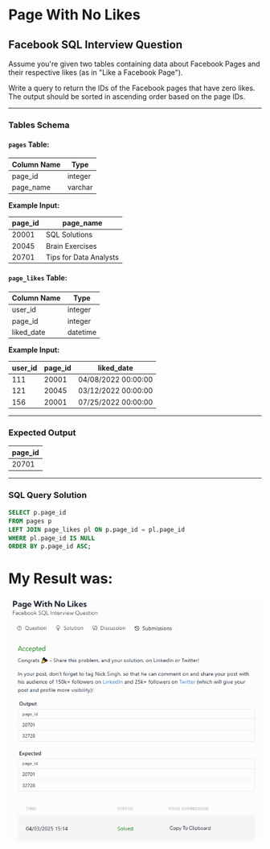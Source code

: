 # Page With No Likes

## Facebook SQL Interview Question

Assume you're given two tables containing data about Facebook Pages and their respective likes (as in "Like a Facebook Page").

Write a query to return the IDs of the Facebook pages that have zero likes. The output should be sorted in ascending order based on the page IDs.

---

### Tables Schema

#### `pages` Table:
| Column Name | Type    |
|------------|--------|
| page_id    | integer |
| page_name  | varchar |

**Example Input:**

| page_id | page_name             |
|---------|------------------------|
| 20001   | SQL Solutions         |
| 20045   | Brain Exercises       |
| 20701   | Tips for Data Analysts |

#### `page_likes` Table:
| Column Name | Type    |
|------------|--------|
| user_id    | integer |
| page_id    | integer |
| liked_date | datetime |

**Example Input:**

| user_id | page_id | liked_date            |
|---------|---------|-----------------------|
| 111     | 20001   | 04/08/2022 00:00:00   |
| 121     | 20045   | 03/12/2022 00:00:00   |
| 156     | 20001   | 07/25/2022 00:00:00   |

---

### Expected Output

| page_id |
|---------|
| 20701   |

---

### SQL Query Solution

```sql
SELECT p.page_id
FROM pages p
LEFT JOIN page_likes pl ON p.page_id = pl.page_id
WHERE pl.page_id IS NULL
ORDER BY p.page_id ASC;
```
# My Result was:

![alt text](image.png)
